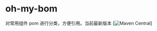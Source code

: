 # oh-my-bom

对常用组件 pom 进行分类，方便引用。当前最新版本  [![Maven Central](https://img.shields.io/maven-central/v/io.github.pleuvoir/oh-my-bom.svg?label=maven%20central)]
